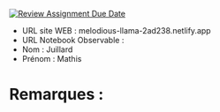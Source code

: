 [![Review Assignment Due Date](https://classroom.github.com/assets/deadline-readme-button-22041afd0340ce965d47ae6ef1cefeee28c7c493a6346c4f15d667ab976d596c.svg)](https://classroom.github.com/a/gSiCmYxP)
- URL site WEB : melodious-llama-2ad238.netlify.app
- URL Notebook Observable :
- Nom : Juillard
- Prénom : Mathis

# Remarques :
